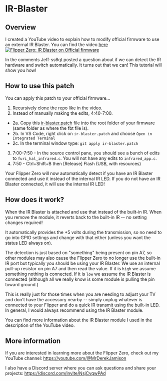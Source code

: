 # IR-Blaster

## Overview
I created a YouTube video to explain how to modify official firmware to use an external IR Blaster.  You can find the video [here](https://www.youtube.com/watch?v=o_Tz68ju4Dg)
[![Flipper Zero: IR Blaster on Official firmware](https://img.youtube.com/vi/o_Tz68ju4Dg/0.jpg)](https://youtu.be/o_Tz68ju4Dg)

In the comments Jeff-ss6qt posted a question about if we can detect the IR hardware and switch automatically.  It turns out that we can!  This tutorial will show you how!

## How to use this patch
You can apply this patch to your official firmware...
1. Recursively clone the repo like in the video.
2. Instead of manually making the edits, 4:40-7:00.
  - 2a. Copy this [ir-blaster.patch](./ir-blaster.patch) file into the root folder of your firmware (same folder as where the fbt file is).
  - 2b. In VS Code, right click on `ir-blaster.patch` and choose `Open in Integrated Terminal`
  - 2c. In the terminal window type: `git apply ir-blaster.patch`
3. 7:00-7:50 - In the source control pane, you should see a bunch of edits to `furi_hal_infrared.c`.  You will not have any edits to `infrared_app.c`.
4. 7:50 - Ctrl+Shift+B then [Release] Flash (USB, with resources)

Your Flipper Zero will now automatically detect if you have an IR Blaster connected and use it instead of the internal IR LED.  If you do not have an IR Blaster connected, it will use the internal IR LED!

## How does it work?
When the IR Blaster is attached and use that instead of the built-in IR.  When you remove the module, it reverts back to the built-in IR -- no setting changes required!  

It automatically provides the +5 volts during the transmission, so no need to go into GPIO settings and change with that either (unless you want the status LED always on).

The detection is just based on "something" being present on pin A7, so other modules may also cause the Flipper Zero to no longer use the built-in IR port but typically you should be using your IR Blaster.  We use an internal pull-up resistor on pin A7 and then read the value.  If it is `high` we assume something nothing is connected.  If it is `low` we assume the IR Blaster is connected (although all we really know is some module is pulling the pin toward ground.)

This is really just for those times when you are needing to adjust your TV and don't have the accessory nearby -- simply unplug whatever is connected to your Flipper and do a quick IR transmit using the built-in LED.  In general, I would always recommend using the IR Blaster module.

You can find more information about the IR Blaster module I used in the description of the YouTube video.

## More information
If you are interested in learning more about the Flipper Zero, check out my YouTube channel: https://youtube.com/@MrDerekJamison

I also have a Discord server where you can ask questions and share your projects: https://discord.com/invite/NsjCvqwPAd